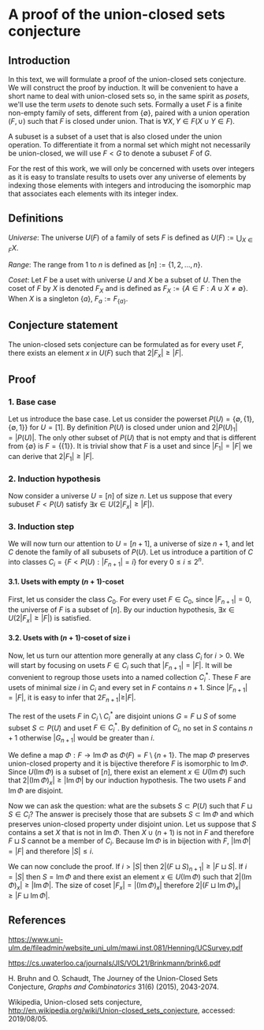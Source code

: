 # A proof of the union-closed sets conjecture

## Introduction

In this text, we will formulate a proof of the union-closed sets conjecture. We will construct the proof by induction. It will be convenient to have a short name to deal with union-closed sets so, in the same spirit as _posets_, we'll use the term _usets_ to denote such sets. Formally a uset $F$ is a finite non-empty family of sets, different from $\{\emptyset\}$, paired with a union operation $(F, \cup)$ such that $F$ is closed under union. That is $\forall X, Y \in F (X \cup Y \in F)$.

A subuset is a subset of a uset that is also closed under the union operation. To differentiate it from a normal set which might not necessarily be union-closed, we will use $F < G$ to denote a subuset $F$ of $G$.

For the rest of this work, we will only be concerned with usets over integers as it is easy to translate results to usets over any universe of elements by indexing those elements with integers and introducing the isomorphic map that associates each elements with its integer index.

## Definitions

_Universe_:
    The universe $U(F)$ of a family of sets $F$ is defined as $U(F) := \bigcup_{X \in F} X$.

_Range_:
    The range from $1$ to $n$ is defined as $[n] := \{1, 2, ..., n\}$.

_Coset_:
    Let $F$ be a uset with universe $U$ and $X$ be a subset of $U$. Then the coset of $F$ by $X$ is denoted $F_X$ and is defined as $F_X := \{A \in F: A \cup X \neq \emptyset\}$. When $X$ is a singleton $\{a\}$, $F_a := F_{\{a\}}$.

## Conjecture statement

The union-closed sets conjecture can be formulated as for every uset $F$, there exists an element $x$ in $U(F)$ such that $2 |F_x| \ge |F|$. 

## Proof

### 1. Base case

Let us introduce the base case. Let us consider the powerset $P(U) = \{\emptyset, \{1\}, \{\emptyset, 1\}\}$ for $U = [1]$. By definition $P(U)$ is closed under union and $2 |P(U)_1| = |P(U)|$. The only other subset of $P(U)$ that is not empty and that is different from $\{\emptyset\}$ is $F = \{\{1\}\}$. It is trivial show that $F$ is a uset and since $|F_1| = |F|$ we can derive that $2 |F_1| \ge |F|$.

### 2. Induction hypothesis

Now consider a universe $U = [n]$ of size $n$. Let us suppose that every subuset $F < P(U)$ satisfy $\exists x \in U (2 |F_x| \ge |F|)$.

### 3. Induction step

We will now turn our attention to $U = [n + 1]$, a universe of size $n + 1$, and let $C$ denote the family of all subusets of $P(U)$. Let us introduce a partition of $C$ into classes $C_i = \{F < P(U): |F_{n + 1}| = i\}$ for every $0 \le i \le 2^n$.

#### 3.1. Usets with empty $(n + 1)$-coset

First, let us consider the class $C_0$. For every uset $F \in C_0$, since $|F_{n + 1}| = 0$, the universe of $F$ is a subset of $[n]$. By our induction hypothesis, $\exists x \in U (2 |F_x| \ge |F|)$ is satisfied.

#### 3.2. Usets with $(n + 1)$-coset of size i

Now, let us turn our attention more generally at any class $C_i$ for $i > 0$. We will start by focusing on usets $F \in C_i$ such that $|F_{n + 1}| = |F|$. It will be convenient to regroup those usets into a named collection $C_i^*$. These $F$ are usets of minimal size $i$ in $C_i$ and every set in $F$ contains $n + 1$. Since $|F_{n + 1}| = |F|$, it is easy to infer that $2 F_{n + 1}| \ge |F|$.

The rest of the usets $F$ in $C_i \setminus C_i^*$ are disjoint unions $G = F \sqcup S$ of some subset $S \subset P(U)$ and uset $F \in C_i^*$. By definition of $C_i$, no set in $S$ contains $n + 1$ otherwise $|G_{n + 1}|$ would be greater than $i$.

We define a map $\Phi: F \to \mathop {Im} \Phi$ as $\Phi(F) = F \setminus \{n + 1\}$. The map $\Phi$ preserves union-closed property and it is bijective therefore $F$ is isomorphic to $\mathop {Im} \Phi$. Since $U(\mathop {Im} \Phi)$ is a subset of $[n]$, there exist an element $x \in U(\mathop {Im} \Phi)$ such that $2 |(\mathop {Im} \Phi)_x| \ge |\mathop {Im} \Phi|$ by our induction hypothesis. The two usets $F$ and $\mathop {Im} \Phi$ are disjoint.

Now we can ask the question: what are the subsets $S \subset P(U)$ such that $F \sqcup S \in C_i$? The answer is precisely those that are subsets $S \subset \mathop {\mathop {Im}} \Phi$ and which preserves union-closed property under disjoint union. Let us suppose that $S$ contains a set $X$ that is not in $\mathop {Im} \Phi$. Then $X \cup (n + 1)$ is not in $F$ and therefore $F \sqcup S$ cannot be a member of $C_i$. Because $\mathop {Im} \Phi$ is in bijection with $F$, $|\mathop {Im} \Phi| = |F|$ and therefore $|S| \le i$.

We can now conclude the proof. If $i > |S|$ then $2 |(F \sqcup S)_{n + 1}| \ge |F \sqcup S|$. If $i = |S|$ then $S = \mathop {Im} \Phi$ and there exist an element $x \in U(\mathop {Im} \Phi)$ such that $2 |(\mathop {Im} \Phi)_x| \ge |\mathop {Im} \Phi|$. The size of coset $|F_x| = |(\mathop {Im} \Phi)_x|$ therefore $2 |(F \sqcup \mathop {Im} \Phi)_x| \ge |F \sqcup \mathop {Im} \Phi|$.

## References

https://www.uni-ulm.de/fileadmin/website_uni_ulm/mawi.inst.081/Henning/UCSurvey.pdf

https://cs.uwaterloo.ca/journals/JIS/VOL21/Brinkmann/brink6.pdf

H. Bruhn and O. Schaudt, The Journey of the Union-Closed Sets Conjecture, _Graphs and Combinatorics_ 31(6) (2015), 2043-2074. 

Wikipedia, Union-closed sets conjecture, http://en.wikipedia.org/wiki/Union-closed_sets_conjecture, accessed: 2019/08/05.